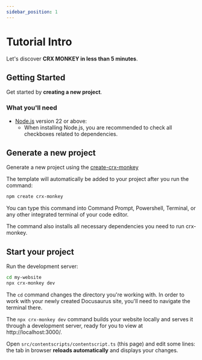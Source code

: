```yaml
---
sidebar_position: 1
---
```


# Tutorial Intro

Let's discover **CRX MONKEY in less than 5 minutes**.

## Getting Started

Get started by **creating a new project**.

### What you'll need

- [Node.js](https://nodejs.org/en/download/) version 22 or above:
  - When installing Node.js, you are recommended to check all checkboxes related to dependencies.

## Generate a new project

Generate a new project using the [create-crx-monkey](https://www.npmjs.com/package/create-crx-monkey)

The template will automatically be added to your project after you run the command:

```bash
npm create crx-monkey
```

You can type this command into Command Prompt, Powershell, Terminal, or any other integrated terminal of your code editor.

The command also installs all necessary dependencies you need to run crx-monkey.

## Start your project

Run the development server:

```bash
cd my-website
npx crx-monkey dev
```

The `cd` command changes the directory you're working with. In order to work with your newly created Docusaurus site, you'll need to navigate the terminal there.

The `npx crx-monkey dev` command builds your website locally and serves it through a development server, ready for you to view at http://localhost:3000/.

Open `src/contentscripts/contentscript.ts` (this page) and edit some lines: the tab in browser **reloads automatically** and displays your changes.
